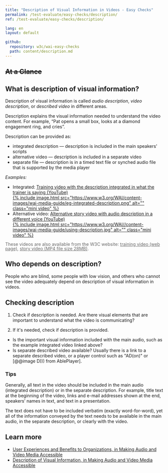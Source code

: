 ```yaml
---
title: "Description of Visual Information in Videos - Easy Checks"
permalink: /test-evaluate/easy-checks/description/
ref: /test-evaluate/easy-checks/description/

lang: en
layout: default

github:
  repository: w3c/wai-easy-checks
  path: content/description.md
---
```


## ~~At a Glance~~

## What is description of visual information?

Description of visual information is called _audio description_, _video description_, or _described video_ in different areas.

Description explains the visual information needed to understand the video content. For example, “Pat opens a small box, looks at a diamond engagement ring, and cries”.

Description can be provided as:
- integrated description — description is included in the main speakers' scripts
- alternative video — description is included in a separate video
- separate file — description is in a timed text file or synched audio file that is supported by the media player

_Examples:_ 

* Integrated: [Training video with the description integrated in what the trainer is saying (YouTube)<br>{% include image.html src="https://www.w3.org/WAI/content-images/wai-media-guide/eg-integrated-description.png" alt="" class="mini video" %}](https://www.youtube.com/watch?v=JUfmCvdzqbM)
* Alternative video: [Alternative story video with audio description in a different voice (YouTube)<br>{% include image.html src="https://www.w3.org/WAI//content-images/wai-media-guide/using-description.jpg" alt="" class="mini video" %}](https://www.youtube.com/watch?v=F3A1VffiOH4)

<p style="color:#686868; line-height:100%; font-size:0.875rem;">These videos are also available from the W3C website: <a href="https://www.w3.org/2020/10/TPAC/w3cx-challenging-assumptions.html#talk" style="color:#686868">training video (web page)</a>, <a href="http://media.w3.org/wai/perspective-videos/text-to-speech-ad.mp4" style="color:#686868">story video (MP4 file size 28MB)</a>.</p>

## Who depends on description?

People who are blind, some people with low vision, and others who cannot see the video adequately depend on description of visual information in videos.

## Checking description

1. Check if description is needed. Are there visual elements that are important to understand what the video is communicating?

2. If it's needed, check if description is provided.
* Is the important visual information included with the main audio, such as the example integrated video linked above?
* Is separate described video available? Usually there is a link to a separate described video, or a player control such as "AD(on)" or [@@image D))) from AblePlayer].

### Tips

Generally, all text in the video should be included in the main audio (integrated description) or in the separate description. For example, title text at the beginning of the video, links and e-mail addresses shown at the end, speakers’ names in text, and text in a presentation.

The text does not have to be included verbatim (exactly word-for-word), yet all of the information conveyed by the text needs to be available in the main audio, in the separate description, or clearly with the video.

## Learn more

* [User Experiences and Benefits to Organizations, in Making Audio and Video Media Accessible](/media/av/users-orgs/)
* [Description of Visual Information, in Making Audio and Video Media Accessible](/media/av/description/)
